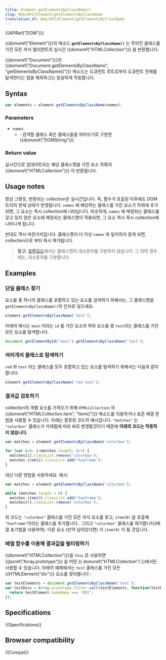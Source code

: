 ```yaml
---
title: Element.getElementsByClassName()
slug: Web/API/Element/getElementsByClassName
translation_of: Web/API/Element/getElementsByClassName
---
```

{{APIRef("DOM")}}

{{domxref("Element")}}의 메소드 **`getElementsByClassName()`** 는 주어진 클래스를 가진 모든 자식 엘리먼트의 실시간 {{domxref("HTMLCollection")}} 을 반환합니다.

{{domxref("Document")}}의 {{domxref("Document.getElementsByClassName", "getElementsByClassName()")}} 메소드는 도큐먼트 루트로부터 도큐먼트 전체를 탐색한다는 점을 제외하고는 동일하게 작동합니다.

## Syntax

```js
var elements = element.getElementsByClassName(names);
```

### Parameters

- `names`
  - : 검색할 클래스 혹은 클래스들을 띄어쓰기로 구분한 {{domxref("DOMString")}}

### Return value

실시간으로 업데이트되는 해당 클래스명을 가진 요소 목록의 {{domxref("HTMLCollection")}} 이 반환됩니다.

## Usage notes

항상 그렇듯, 반환되는 collection은 실시간입니다. 즉, 함수가 호출된 이후에도 DOM 트리의 현재 상태가 반영됩니다. `names` 에 해당하는 클래스를 가진 요소가 하위에 추가되면, 그 요소는 즉시 collection에 나타납니다. 비슷하게, `names` 에 매칭되는 클래스를 갖고 있지 않은 요소에 매칭되는 클래스명이 적용되면, 그 요소 역시 즉시 collection에 나타나게 됩니다.

반대도 역시 마찬가지입니다. 클래스명이 더 이상 `names` 와 일치하지 않게 되면, collection으로 부터 즉시 제거됩니다.

> **참고:** [호환모드](/ko/docs/Web/HTML/Quirks_Mode_and_Standards_Mode)에서는 클래스명의 대소문자를 구분하지 않습니다. 그 외의 경우에는, 대소문자를 구분합니다.

## Examples

### 단일 클래스 찾기

요소들 중 하나의 클래스를 포함하고 있는 요소를 검색하기 위해서는, 그 클래스명을 `getElementsByClassName()`의 인자로 넣으세요:

```js
element.getElementsByClassName('test');
```

아래의 예시는 `main` 이라는 `id` 를 가진 요소의 하위 요소들 중 `test`라는 클래스를 가진 모든 요소를 탐색합니다.

```js
document.getElementById('main').getElementsByClassName('test');
```

### 여러개의 클래스로 탐색하기

`red` 와 `test` 라는 클래스를 모두 포함하고 있는 요소를 탐색하기 위해서는 다음과 같이 합니다:

```js
element.getElementsByClassName('red test');
```

### 결과값 검토하기

collection의 개별 요소를 가져오기 위해 `HTMLCollection` 의{{domxref("HTMLCollection.item", "item()")}} 메소드를 이용하거나 표준 배열 문법을 사용할 수 있습니다. 아래는 잘못된 코드의 예시입니다. `"matches"` 는 `"colorbox"` 클래스가 삭제됨에 따라 바로 변경될것이기 때문에 **아래의 코드는 작동하지 않습니다.**

```js
var matches = element.getElementsByClassName('colorbox');

for (var i=0; i<matches.length; i++) {
  matches[i].classList.remove('colorbox');
  matches.item(i).classList.add('hueframe');
}
```

대신 다른 방법을 사용하세요. 예시:

```js
var matches = element.getElementsByClassName('colorbox');

while (matches.length > 0) {
  matches.item(0).classList.add('hueframe');
  matches[0].classList.remove('colorbox');
}
```

위 코드는 `"colorbox"` 클래스를 가진 모든 자식 요소를 찾고, `item(0)` 을 호출해 `"hueframe"`이라는 클래스를 추가합니다 . 그리고 `"colorbox"` 클래스를 제거합니다(배열 표기법을 사용하여). 다른 요소 (만약 남아있다면) 가 `item(0)` 이 될 것입니다.

### 배열 함수를 이용해 결과값을 필터링하기

{{domxref("HTMLCollection")}}을 `this` 로 사용하면 {{jsxref("Array.prototype")}} 을 어떤 {{ domxref("HTMLCollection") }}에서든 사용할 수 있습니다. 아래의 예제에서는 `test` 클래스를 가진 모든 {{HTMLElement("div")}} 요소를 찾아봅니다 :

```js
var testElements = document.getElementsByClassName('test');
var testDivs = Array.prototype.filter.call(testElements, function(testElement) {
  return testElement.nodeName === 'DIV';
});
```

## Specifications

{{Specifications}}

## Browser compatibility

{{Compat}}
